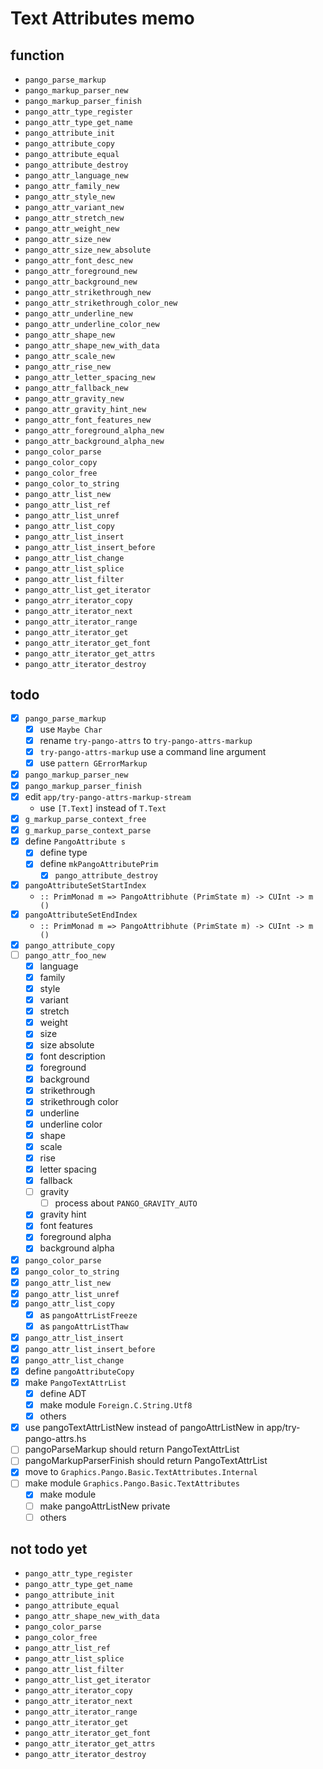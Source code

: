 Text Attributes memo
====================

function
--------

* `pango_parse_markup`
* `pango_markup_parser_new`
* `pango_markup_parser_finish`
* `pango_attr_type_register`
* `pango_attr_type_get_name`
* `pango_attribute_init`
* `pango_attribute_copy`
* `pango_attribute_equal`
* `pango_attribute_destroy`
* `pango_attr_language_new`
* `pango_attr_family_new`
* `pango_attr_style_new`
* `pango_attr_variant_new`
* `pango_attr_stretch_new`
* `pango_attr_weight_new`
* `pango_attr_size_new`
* `pango_attr_size_new_absolute`
* `pango_attr_font_desc_new`
* `pango_attr_foreground_new`
* `pango_attr_background_new`
* `pango_attr_strikethrough_new`
* `pango_attr_strikethrough_color_new`
* `pango_attr_underline_new`
* `pango_attr_underline_color_new`
* `pango_attr_shape_new`
* `pango_attr_shape_new_with_data`
* `pango_attr_scale_new`
* `pango_attr_rise_new`
* `pango_attr_letter_spacing_new`
* `pango_attr_fallback_new`
* `pango_attr_gravity_new`
* `pango_attr_gravity_hint_new`
* `pango_attr_font_features_new`
* `pango_attr_foreground_alpha_new`
* `pango_attr_background_alpha_new`
* `pango_color_parse`
* `pango_color_copy`
* `pango_color_free`
* `pango_color_to_string`
* `pango_attr_list_new`
* `pango_attr_list_ref`
* `pango_attr_list_unref`
* `pango_attr_list_copy`
* `pango_attr_list_insert`
* `pango_attr_list_insert_before`
* `pango_attr_list_change`
* `pango_attr_list_splice`
* `pango_attr_list_filter`
* `pango_attr_list_get_iterator`
* `pango_atrr_iterator_copy`
* `pango_attr_iterator_next`
* `pango_attr_iterator_range`
* `pango_attr_iterator_get`
* `pango_attr_iterator_get_font`
* `pango_attr_iterator_get_attrs`
* `pango_attr_iterator_destroy`

todo
----

* [x] `pango_parse_markup`
	+ [x] use `Maybe Char`
	+ [x] rename `try-pango-attrs` to `try-pango-attrs-markup`
	+ [x] `try-pango-attrs-markup` use a command line argument
	+ [x] use `pattern GErrorMarkup`
* [x] `pango_markup_parser_new`
* [x] `pango_markup_parser_finish`
* [x] edit `app/try-pango-attrs-markup-stream`
	+ use `[T.Text]` instead of `T.Text`
* [x] `g_markup_parse_context_free`
* [x] `g_markup_parse_context_parse`
* [x] define `PangoAttribute s`
	+ [x] define type
	+ [x] define `mkPangoAttributePrim`
		- [x] `pango_attribute_destroy`
* [x] `pangoAttributeSetStartIndex`
	+ `:: PrimMonad m => PangoAttribhute (PrimState m) -> CUInt -> m ()`
* [x] `pangoAttributeSetEndIndex`
	+ `:: PrimMonad m => PangoAttribhute (PrimState m) -> CUInt -> m ()`
* [x] `pango_attribute_copy`
* [ ] `pango_attr_foo_new`
	+ [x] language
	+ [x] family
	+ [x] style
	+ [x] variant
	+ [x] stretch
	+ [x] weight
	+ [x] size
	+ [x] size absolute
	+ [x] font description
	+ [x] foreground
	+ [x] background
	+ [x] strikethrough
	+ [x] strikethrough color
	+ [x] underline
	+ [x] underline color
	+ [x] shape
	+ [x] scale
	+ [x] rise
	+ [x] letter spacing
	+ [x] fallback
	+ [ ] gravity
		- [ ] process about `PANGO_GRAVITY_AUTO`
	+ [x] gravity hint
	+ [x] font features
	+ [x] foreground alpha
	+ [x] background alpha
* [x] `pango_color_parse`
* [x] `pango_color_to_string`
* [x] `pango_attr_list_new`
* [x] `pango_attr_list_unref`
* [x] `pango_attr_list_copy`
	+ [x] as `pangoAttrListFreeze`
	+ [x] as `pangoAttrListThaw`
* [x] `pango_attr_list_insert`
* [x] `pango_attr_list_insert_before`
* [x] `pango_attr_list_change`
* [x] define `pangoAttributeCopy`
* [x] make `PangoTextAttrList`
	+ [x] define ADT
	+ [x] make module `Foreign.C.String.Utf8`
	+ [x] others
* [x] use pangoTextAttrListNew instead of pangoAttrListNew in app/try-pango-attrs.hs
* [ ] pangoParseMarkup should return PangoTextAttrList
* [ ] pangoMarkupParserFinish should return PangoTextAttrList
* [x] move to `Graphics.Pango.Basic.TextAttributes.Internal`
* [ ] make module `Graphics.Pango.Basic.TextAttributes`
	+ [x] make module
	+ [ ] make pangoAttrListNew private
	+ [ ] others

not todo yet
------------

* `pango_attr_type_register`
* `pango_attr_type_get_name`
* `pango_attribute_init`
* `pango_attribute_equal`
* `pango_attr_shape_new_with_data`
* `pango_color_parse`
* `pango_color_free`
* `pango_attr_list_ref`
* `pango_attr_list_splice`
* `pango_attr_list_filter`
* `pango_attr_list_get_iterator`
* `pango_attr_iterator_copy`
* `pango_attr_iterator_next`
* `pango_attr_iterator_range`
* `pango_attr_iterator_get`
* `pango_attr_iterator_get_font`
* `pango_attr_iterator_get_attrs`
* `pango_attr_iterator_destroy`
